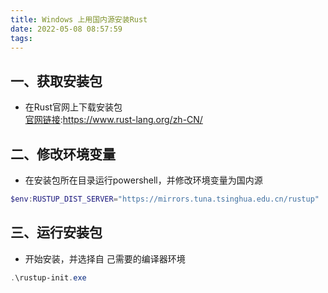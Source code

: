 ```yaml
---
title: Windows 上用国内源安装Rust
date: 2022-05-08 08:57:59
tags:
---
```

## 一、获取安装包
- 在Rust官网上下载安装包  
[官网链接](https://www.rust-lang.org/zh-CN/):https://www.rust-lang.org/zh-CN/
## 二、修改环境变量
- 在安装包所在目录运行powershell，并修改环境变量为国内源
```powershell
$env:RUSTUP_DIST_SERVER="https://mirrors.tuna.tsinghua.edu.cn/rustup"
```
## 三、运行安装包
- 开始安装，并选择自    己需要的编译器环境
```powershell
.\rustup-init.exe
```